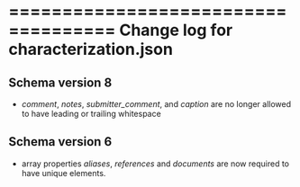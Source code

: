 ====================================
Change log for characterization.json
====================================

Schema version 8
----------------

* *comment*, *notes*, *submitter_comment*, and *caption* are no longer allowed to have leading or trailing whitespace

Schema version 6
----------------

* array properties *aliases*, *references* and *documents* are now required to have unique elements.
